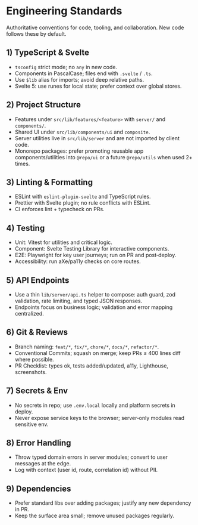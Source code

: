 # Engineering Standards

Authoritative conventions for code, tooling, and collaboration. New code follows these by default.

## 1) TypeScript & Svelte

- `tsconfig` strict mode; no `any` in new code.
- Components in PascalCase; files end with `.svelte` / `.ts`.
- Use `$lib` alias for imports; avoid deep relative paths.
- Svelte 5: use runes for local state; prefer context over global stores.

## 2) Project Structure

- Features under `src/lib/features/<feature>` with `server/` and `components/`.
- Shared UI under `src/lib/components/ui` and `composite`.
- Server utilities live in `src/lib/server` and are not imported by client code.
- Monorepo packages: prefer promoting reusable app components/utilities into `@repo/ui` or a future `@repo/utils` when used 2+ times.

## 3) Linting & Formatting

- ESLint with `eslint-plugin-svelte` and TypeScript rules.
- Prettier with Svelte plugin; no rule conflicts with ESLint.
- CI enforces lint + typecheck on PRs.

## 4) Testing

- Unit: Vitest for utilities and critical logic.
- Component: Svelte Testing Library for interactive components.
- E2E: Playwright for key user journeys; run on PR and post‑deploy.
- Accessibility: run aXe/pa11y checks on core routes.

## 5) API Endpoints

- Use a thin `lib/server/api.ts` helper to compose: auth guard, zod validation, rate limiting, and typed JSON responses.
- Endpoints focus on business logic; validation and error mapping centralized.

## 6) Git & Reviews

- Branch naming: `feat/*`, `fix/*`, `chore/*`, `docs/*`, `refactor/*`.
- Conventional Commits; squash on merge; keep PRs ≤ 400 lines diff where possible.
- PR Checklist: types ok, tests added/updated, a11y, Lighthouse, screenshots.

## 7) Secrets & Env

- No secrets in repo; use `.env.local` locally and platform secrets in deploy.
- Never expose service keys to the browser; server‑only modules read sensitive env.

## 8) Error Handling

- Throw typed domain errors in server modules; convert to user messages at the edge.
- Log with context (user id, route, correlation id) without PII.

## 9) Dependencies

- Prefer standard libs over adding packages; justify any new dependency in PR.
- Keep the surface area small; remove unused packages regularly.
